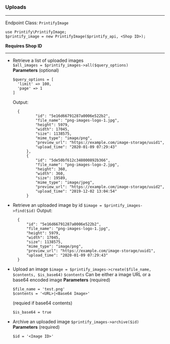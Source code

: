 ### Uploads
----

Endpoint Class: `PrintifyImage`
```
use Printify\PrintifyImage;
$printify_image = new PrintifyImage($printify_api, <Shop ID>);
```
**Requires Shop ID**

----

* Retrieve a list of uploaded images
  <br />
  `$all_images = $printify_images->all($query_options)`
  <br />
  **Parameters**
  (optional) 
  ```
  $query_options = [
    'limit' => 100,
    'page' => 1
  ]
  ```
  Output:
  ```
    {
            "id": "5e16d66791287a0006e522b2",
            "file_name": "png-images-logo-1.jpg",
            "height": 5979,
            "width": 17045,
            "size": 1138575,
            "mime_type": "image/png",
            "preview_url": "https://example.com/image-storage/uuid1",
            "upload_time": "2020-01-09 07:29:43"
        },
        {
            "id": "5de50bf612c348000892b366",
            "file_name": "png-images-logo-2.jpg",
            "height": 360,
            "width": 360,
            "size": 19589,
            "mime_type": "image/jpeg",
            "preview_url": "https://example.com/image-storage/uuid2",
            "upload_time": "2019-12-02 13:04:54"
        }
  ```
* Retrieve an uploaded image by id
  `$image = $printify_images->find($id)`
  Output:
  ```
    {
        "id": "5e16d66791287a0006e522b2",
        "file_name": "png-images-logo-1.jpg",
        "height": 5979,
        "width": 17045,
        "size": 1138575,
        "mime_type": "image/png",
        "preview_url": "https://example.com/image-storage/uuid1",
        "upload_time": "2020-01-09 07:29:43"
    }
  ```
* Upload an image
  `$image = $printify_images->create($file_name, $contents, $is_base64)`
  `$contents` Can be either a image URL or a base64 encoded image
  **Parameters**
  (required)
  ```
  $file_name = 'test.png'
  $contents = '<URL>|<Base64 Image>'
  ```
  (requied if base64 contents)
  ```
  $is_base64 = true
  ```
* Archive an uploaded image
  `$printify_images->archive($id)`
  **Parameters**
  (required)
  ```
  $id = '<Image ID>'
  ```
